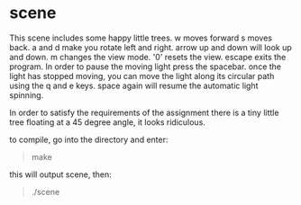 scene
=====

This scene includes some happy little trees.
w moves forward s moves back.  a and d make
you rotate left and right.  arrow up and down will
look up and down.  m changes the view mode.
'0' resets the view.  escape exits the program.
In order to pause the moving light press the
spacebar.  once the light has stopped moving,
you can move the light along its circular path
using the q and e keys.  space again will resume
the automatic light spinning.

In order to satisfy the requirements of the assignment
there is a tiny little tree floating at a 45 degree
angle, it looks ridiculous.

to compile, go into the directory and enter:
>make

this will output scene, then:
>./scene


